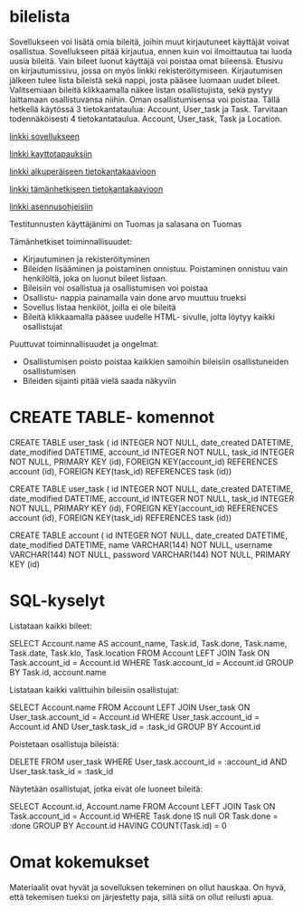 # bilelista
Sovellukseen voi lisätä omia bileitä, joihin muut kirjautuneet käyttäjät voivat osallistua. Sovellukseen pitää kirjautua, ennen kuin voi ilmoittautua tai luoda uusia bileitä. Vain bileet luonut käyttäjä voi poistaa omat bileensä. Etusivu on kirjautumissivu, jossa on myös linkki rekisteröitymiseen. Kirjautumisen jälkeen tulee lista bileistä sekä nappi, josta pääsee luomaan uudet bileet. Valitsemiaan bileitä klikkaamalla näkee listan osallistujista, sekä pystyy laittamaan osallistuvansa niihin. Oman osallistumisensa voi poistaa.
  Tällä hetkellä käytössä 3 tietokantataulua: Account, User_task ja Task. Tarvitaan todennäköisesti 4 tietokantataulua. Account, User_task, Task ja Location.
  
[linkki sovellukseen](https://bilelista.herokuapp.com/)

[linkki kayttotapauksiin](https://github.com/tn1995/bilelista/blob/master/documentation/kayttotapaukset.md)

[linkki alkuperäiseen tietokantakaavioon](https://github.com/tn1995/bilelista/blob/master/documentation/tietokantakaavio.pdf)

[linkki tämänhetkiseen tietokantakaavioon](https://github.com/tn1995/bilelista/blob/master/documentation/TietokantakaavioUPDATE.pdf)

[linkki asennusohjeisiin](https://github.com/tn1995/bilelista/blob/master/documentation/asennusohjeet.md)

Testitunnusten käyttäjänimi on Tuomas 
ja salasana on Tuomas

Tämänhetkiset toiminnallisuudet:
- Kirjautuminen ja rekisteröityminen
- Bileiden lisääminen ja poistaminen onnistuu. Poistaminen onnistuu vain henkilöltä, joka on luonut bileet listaan.
- Bileisiin voi osallistua ja osallistumisen voi poistaa
- Osallistu- nappia painamalla vain done arvo muuttuu trueksi
- Sovellus listaa henkilöt, joilla ei ole bileitä
- Bileitä klikkaamalla pääsee uudelle HTML- sivulle, jolta löytyy kaikki osallistujat

Puuttuvat toiminnallisuudet ja ongelmat:
- Osallistumisen poisto poistaa kaikkien samoihin bileisiin osallistuneiden osallistumisen
- Bileiden sijainti pitää vielä saada näkyviin

# CREATE TABLE- komennot

CREATE TABLE user_task (
	id INTEGER NOT NULL, 
	date_created DATETIME, 
	date_modified DATETIME, 
	account_id INTEGER NOT NULL, 
	task_id INTEGER NOT NULL, 
	PRIMARY KEY (id), 
	FOREIGN KEY(account_id) REFERENCES account (id), 
	FOREIGN KEY(task_id) REFERENCES task (id))
	
CREATE TABLE user_task (
	id INTEGER NOT NULL, 
	date_created DATETIME, 
	date_modified DATETIME, 
	account_id INTEGER NOT NULL, 
	task_id INTEGER NOT NULL, 
	PRIMARY KEY (id), 
	FOREIGN KEY(account_id) REFERENCES account (id), 
	FOREIGN KEY(task_id) REFERENCES task (id))
	
CREATE TABLE account (
	id INTEGER NOT NULL, 
	date_created DATETIME, 
	date_modified DATETIME, 
	name VARCHAR(144) NOT NULL, 
	username VARCHAR(144) NOT NULL, 
	password VARCHAR(144) NOT NULL, 
	PRIMARY KEY (id)

# SQL-kyselyt
Listataan kaikki bileet:

SELECT Account.name AS account_name, Task.id, Task.done, Task.name, Task.date, Task.klo, Task.location FROM Account LEFT JOIN Task ON Task.account_id = Account.id WHERE Task.account_id = Account.id GROUP BY Task.id, account.name

Listataan kaikki valittuihin bileisiin osallistujat:

SELECT Account.name FROM Account LEFT JOIN User_task ON User_task.account_id = Account.id WHERE User_task.account_id = Account.id AND User_task.task_id = :task_id GROUP BY Account.id

Poistetaan osallistuja bileistä:

DELETE FROM user_task WHERE User_task.account_id = :account_id AND User_task.task_id = :task_id

Näytetään osallistujat, jotka eivät ole luoneet bileitä:

SELECT Account.id, Account.name FROM Account LEFT JOIN Task ON Task.account_id = Account.id WHERE Task.done IS null OR Task.done = :done GROUP BY Account.id HAVING COUNT(Task.id) = 0


# Omat kokemukset
Materiaalit ovat hyvät ja sovelluksen tekeminen on ollut hauskaa. On hyvä, että tekemisen tueksi on järjestetty paja, sillä siitä on ollut reilusti apua.
